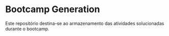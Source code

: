 # Bootcamp Generation

Este repositório destina-se ao armazenamento das atividades solucionadas durante o bootcamp.
